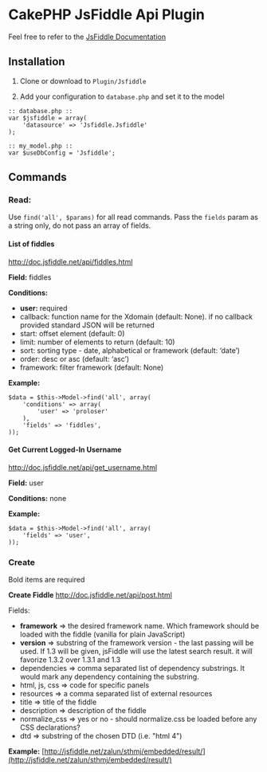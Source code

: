 # CakePHP JsFiddle Api Plugin
Feel free to refer to the [JsFiddle Documentation](http://doc.jsfiddle.net/api/index.html)

## Installation

1. Clone or download to `Plugin/Jsfiddle`

3. Add your configuration to `database.php` and set it to the model

```
:: database.php ::
var $jsfiddle = array(
	'datasource' => 'Jsfiddle.Jsfiddle'
);

:: my_model.php ::
var $useDbConfig = 'Jsfiddle';
```

## Commands

### Read: 
Use `find('all', $params)` for all read commands.
Pass the `fields` param as a string only, do not pass an array of fields.

#### List of fiddles
http://doc.jsfiddle.net/api/fiddles.html

**Field:** fiddles

**Conditions:**

* **user:** required
* callback: function name for the Xdomain (default: None). if no callback provided standard JSON will be returned
* start: offset element (default: 0)
* limit: number of elements to return (default: 10)
* sort: sorting type - date, alphabetical or framework (default: ‘date’)
* order: desc or asc (default: ‘asc’)
* framework: filter framework (default: None)
		
**Example:**

```
$data = $this->Model->find('all', array(
	'conditions' => array(
		'user' => 'proloser'
	),
	'fields' => 'fiddles',
));
```

#### Get Current Logged-In Username
http://doc.jsfiddle.net/api/get_username.html

**Field:** user

**Conditions:**
none
		
**Example:**

```
$data = $this->Model->find('all', array(
	'fields' => 'user',
));
```


### Create
Bold items are required

**Create Fiddle**
http://doc.jsfiddle.net/api/post.html

Fields:

* **framework** => the desired framework name. Which framework should be loaded with the fiddle (vanilla for plain JavaScript)
* **version** => substring of the framework version - the last passing will be used. If 1.3 will be given, jsFiddle will use the latest search result. it will favorize 1.3.2 over 1.3.1 and 1.3
* dependencies => comma separated list of dependency substrings. It would mark any dependency containing the substring.
* html, js, css => code for specific panels
* resources => a comma separated list of external resources
* title => title of the fiddle
* description => description of the fiddle
* normalize_css => yes or no - should normalize.css be loaded before any CSS declarations?
* dtd => substring of the chosen DTD (i.e. "html 4")

**Example:**
[http://jsfiddle.net/zalun/sthmj/embedded/result/](http://jsfiddle.net/zalun/sthmj/embedded/result/)